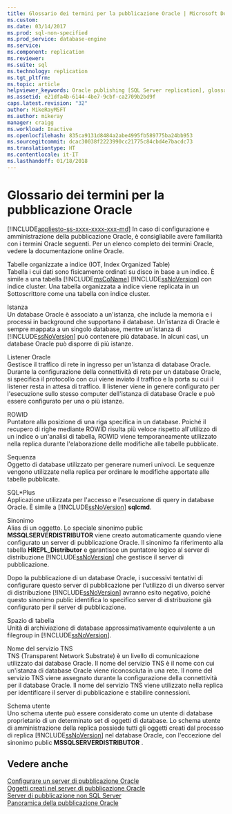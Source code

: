 ```yaml
---
title: Glossario dei termini per la pubblicazione Oracle | Microsoft Docs
ms.custom: 
ms.date: 03/14/2017
ms.prod: sql-non-specified
ms.prod_service: database-engine
ms.service: 
ms.component: replication
ms.reviewer: 
ms.suite: sql
ms.technology: replication
ms.tgt_pltfrm: 
ms.topic: article
helpviewer_keywords: Oracle publishing [SQL Server replication], glossary
ms.assetid: e21dfa4b-6144-4be7-9cbf-ca2709b2bd9f
caps.latest.revision: "32"
author: MikeRayMSFT
ms.author: mikeray
manager: craigg
ms.workload: Inactive
ms.openlocfilehash: 835ca9131d8484a2abe4995fb589775ba24bb953
ms.sourcegitcommit: dcac30038f2223990cc21775c84cbd4e7bacdc73
ms.translationtype: HT
ms.contentlocale: it-IT
ms.lasthandoff: 01/18/2018
---
```

# <a name="glossary-of-terms-for-oracle-publishing"></a>Glossario dei termini per la pubblicazione Oracle
[!INCLUDE[appliesto-ss-xxxx-xxxx-xxx-md](../../../includes/appliesto-ss-xxxx-xxxx-xxx-md.md)] In caso di configurazione e amministrazione della pubblicazione Oracle, è consigliabile avere familiarità con i termini Oracle seguenti. Per un elenco completo dei termini Oracle, vedere la documentazione online Oracle.  
  
 Tabelle organizzate a indice (IOT, Index Organized Table)  
 Tabella i cui dati sono fisicamente ordinati su disco in base a un indice. È simile a una tabella [!INCLUDE[msCoName](../../../includes/msconame-md.md)] [!INCLUDE[ssNoVersion](../../../includes/ssnoversion-md.md)] con indice cluster. Una tabella organizzata a indice viene replicata in un Sottoscrittore come una tabella con indice cluster.  
  
 Istanza  
 Un database Oracle è associato a un'istanza, che include la memoria e i processi in background che supportano il database. Un'istanza di Oracle è sempre mappata a un singolo database, mentre un'istanza di [!INCLUDE[ssNoVersion](../../../includes/ssnoversion-md.md)] può contenere più database. In alcuni casi, un database Oracle può disporre di più istanze.  
  
 Listener Oracle  
 Gestisce il traffico di rete in ingresso per un'istanza di database Oracle. Durante la configurazione della connettività di rete per un database Oracle, si specifica il protocollo con cui viene inviato il traffico e la porta su cui il listener resta in attesa di traffico. Il listener viene in genere configurato per l'esecuzione sullo stesso computer dell'istanza di database Oracle e può essere configurato per una o più istanze.  
  
 ROWID  
 Puntatore alla posizione di una riga specifica in un database. Poiché il recupero di righe mediante ROWID risulta più veloce rispetto all'utilizzo di un indice o un'analisi di tabella, ROWID viene temporaneamente utilizzato nella replica durante l'elaborazione delle modifiche alle tabelle pubblicate.  
  
 Sequenza  
 Oggetto di database utilizzato per generare numeri univoci. Le sequenze vengono utilizzate nella replica per ordinare le modifiche apportate alle tabelle pubblicate.  
  
 SQL\*Plus  
 Applicazione utilizzata per l'accesso e l'esecuzione di query in database Oracle. È simile a [!INCLUDE[ssNoVersion](../../../includes/ssnoversion-md.md)] **sqlcmd**.  
  
 Sinonimo  
 Alias di un oggetto. Lo speciale sinonimo public **MSSQLSERVERDISTRIBUTOR** viene creato automaticamente quando viene configurato un server di pubblicazione Oracle. Il sinonimo fa riferimento alla tabella **HREPL_Distributor** e garantisce un puntatore logico al server di distribuzione [!INCLUDE[ssNoVersion](../../../includes/ssnoversion-md.md)] che gestisce il server di pubblicazione.  
  
 Dopo la pubblicazione di un database Oracle, i successivi tentativi di configurare questo server di pubblicazione per l'utilizzo di un diverso server di distribuzione [!INCLUDE[ssNoVersion](../../../includes/ssnoversion-md.md)] avranno esito negativo, poiché questo sinonimo public identifica lo specifico server di distribuzione già configurato per il server di pubblicazione.  
  
 Spazio di tabella  
 Unità di archiviazione di database approssimativamente equivalente a un filegroup in [!INCLUDE[ssNoVersion](../../../includes/ssnoversion-md.md)].  
  
 Nome del servizio TNS  
 TNS (Transparent Network Substrate) è un livello di comunicazione utilizzato dai database Oracle. Il nome del servizio TNS è il nome con cui un'istanza di database Oracle viene riconosciuta in una rete. Il nome del servizio TNS viene assegnato durante la configurazione della connettività per il database Oracle. Il nome del servizio TNS viene utilizzato nella replica per identificare il server di pubblicazione e stabilire connessioni.  
  
 Schema utente  
 Uno schema utente può essere considerato come un utente di database proprietario di un determinato set di oggetti di database. Lo schema utente di amministrazione della replica possiede tutti gli oggetti creati dal processo di replica [!INCLUDE[ssNoVersion](../../../includes/ssnoversion-md.md)] nel database Oracle, con l'eccezione del sinonimo public **MSSQLSERVERDISTRIBUTOR** .  
  
## <a name="see-also"></a>Vedere anche  
 [Configurare un server di pubblicazione Oracle](../../../relational-databases/replication/non-sql/configure-an-oracle-publisher.md)   
 [Oggetti creati nel server di pubblicazione Oracle](../../../relational-databases/replication/non-sql/objects-created-on-the-oracle-publisher.md)   
 [Server di pubblicazione non SQL Server](../../../relational-databases/replication/non-sql/non-sql-server-publishers.md)   
 [Panoramica della pubblicazione Oracle](../../../relational-databases/replication/non-sql/oracle-publishing-overview.md)  
  
  
